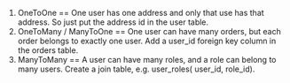 1. OneToOne == One user has one address and only that use has that address. So just put the address id in the user
   table.
2. OneToMany / ManyToOne == One user can have many orders, but each order belongs to exactly one user. Add a user_id
   foreign key column in the orders table.
3. ManyToMany == A user can have many roles, and a role can belong to many users. Create a join table, e.g. user_roles(
   user_id, role_id).